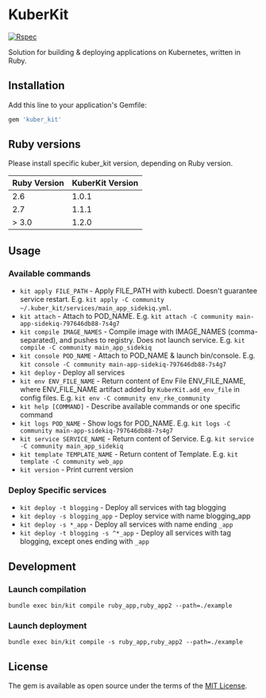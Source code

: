 # KuberKit

[![Rspec](https://github.com/ArtStation/kuber_kit/workflows/Rspec/badge.svg)](https://github.com/ArtStation/kuber_kit/actions?query=workflow%3ARspec)

Solution for building & deploying applications on Kubernetes, written in Ruby.

## Installation

Add this line to your application's Gemfile:

```ruby
gem 'kuber_kit'
```

## Ruby versions

Please install specific kuber_kit version, depending on Ruby version.

| Ruby Version | KuberKit Version |
| ------------ | ------------ |
| 2.6 | 1.0.1 |
| 2.7 | 1.1.1 |
| > 3.0 | 1.2.0 |

## Usage

### Available commands

* `kit apply FILE_PATH` - Apply FILE_PATH with kubectl. Doesn't guarantee service restart. E.g. `kit apply -C community ~/.kuber_kit/services/main_app_sidekiq.yml`.
* `kit attach` - Attach to POD_NAME. E.g. `kit attach -C community main-app-sidekiq-797646db88-7s4g7`
* `kit compile IMAGE_NAMES` - Compile image with IMAGE_NAMES (comma-separated), and pushes to registry. Does not launch service. E.g. `kit compile -C community main_app_sidekiq`
* `kit console POD_NAME` - Attach to POD_NAME & launch bin/console. E.g. `kit console -C community main-app-sidekiq-797646db88-7s4g7`
* `kit deploy` - Deploy all services
* `kit env ENV_FILE_NAME` - Return content of Env File ENV_FILE_NAME, where ENV_FILE_NAME artifact added by `KuberKit.add_env_file` in config files. E.g. `kit env -C community env_rke_community`
* `kit help [COMMAND]` - Describe available commands or one specific command
* `kit logs POD_NAME` - Show logs for POD_NAME. E.g. `kit logs -C community main-app-sidekiq-797646db88-7s4g7`
* `kit service SERVICE_NAME` - Return content of Service. E.g. `kit service -C community main_app_sidekiq`
* `kit template TEMPLATE_NAME` - Return content of Template. E.g. `kit template -C community web_app`
* `kit version` - Print current version

### Deploy Specific services

* `kit deploy -t blogging` - Deploy all services with tag blogging
* `kit deploy -s blogging_app` - Deploy service with name blogging_app
* `kit deploy -s *_app` - Deploy all services with name ending `_app`
* `kit deploy -t blogging -s ^*_app` - Deploy all services with tag blogging, except ones ending with `_app`

## Development

### Launch compilation

```
bundle exec bin/kit compile ruby_app,ruby_app2 --path=./example
```

### Launch deployment

```
bundle exec bin/kit compile -s ruby_app,ruby_app2 --path=./example
```


## License

The gem is available as open source under the terms of the [MIT License](https://opensource.org/licenses/MIT).
